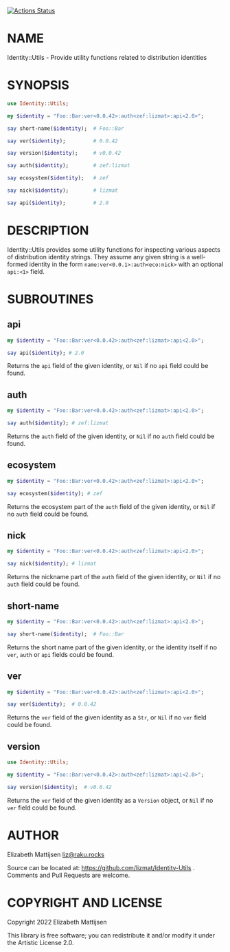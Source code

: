 [![Actions Status](https://github.com/lizmat/Identity-Utils/workflows/test/badge.svg)](https://github.com/lizmat/Identity-Utils/actions)

NAME
====

Identity::Utils - Provide utility functions related to distribution identities

SYNOPSIS
========

```raku
use Identity::Utils;

my $identity = "Foo::Bar:ver<0.0.42>:auth<zef:lizmat>:api<2.0>";

say short-name($identity);  # Foo::Bar

say ver($identity);         # 0.0.42

say version($identity);     # v0.0.42

say auth($identity);        # zef:lizmat

say ecosystem($identity);   # zef

say nick($identity);        # lizmat

say api($identity);         # 2.0
```

DESCRIPTION
===========

Identity::Utils provides some utility functions for inspecting various aspects of distribution identity strings. They assume any given string is a well-formed identity in the form `name:ver<0.0.1>:auth<eco:nick>` with an optional `api:<1>` field.

SUBROUTINES
===========

api
---

```raku
my $identity = "Foo::Bar:ver<0.0.42>:auth<zef:lizmat>:api<2.0>";

say api($identity); # 2.0
```

Returns the `api` field of the given identity, or `Nil` if no `api` field could be found.

auth
----

```raku
my $identity = "Foo::Bar:ver<0.0.42>:auth<zef:lizmat>:api<2.0>";

say auth($identity); # zef:lizmat
```

Returns the `auth` field of the given identity, or `Nil` if no `auth` field could be found.

ecosystem
---------

```raku
my $identity = "Foo::Bar:ver<0.0.42>:auth<zef:lizmat>:api<2.0>";

say ecosystem($identity); # zef
```

Returns the ecosystem part of the `auth` field of the given identity, or `Nil` if no `auth` field could be found.

nick
----

```raku
my $identity = "Foo::Bar:ver<0.0.42>:auth<zef:lizmat>:api<2.0>";

say nick($identity); # lizmat
```

Returns the nickname part of the `auth` field of the given identity, or `Nil` if no `auth` field could be found.

short-name
----------

```raku
my $identity = "Foo::Bar:ver<0.0.42>:auth<zef:lizmat>:api<2.0>";

say short-name($identity);  # Foo::Bar
```

Returns the short name part of the given identity, or the identity itself if no `ver`, `auth` or `api` fields could be found.

ver
---

```raku
my $identity = "Foo::Bar:ver<0.0.42>:auth<zef:lizmat>:api<2.0>";

say ver($identity);  # 0.0.42
```

Returns the `ver` field of the given identity as a `Str`, or `Nil` if no `ver` field could be found.

version
-------

```raku
use Identity::Utils;

my $identity = "Foo::Bar:ver<0.0.42>:auth<zef:lizmat>:api<2.0>";

say version($identity);  # v0.0.42
```

Returns the `ver` field of the given identity as a `Version` object, or `Nil` if no `ver` field could be found.

AUTHOR
======

Elizabeth Mattijsen <liz@raku.rocks>

Source can be located at: https://github.com/lizmat/Identity-Utils . Comments and Pull Requests are welcome.

COPYRIGHT AND LICENSE
=====================

Copyright 2022 Elizabeth Mattijsen

This library is free software; you can redistribute it and/or modify it under the Artistic License 2.0.


